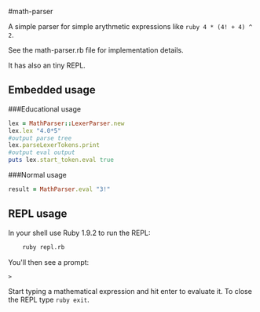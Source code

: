 #math-parser

A simple parser for simple arythmetic expressions like ```ruby 4 * (4! + 4) ^ 2```.

See the math-parser.rb file for implementation details.

It has also an tiny REPL.

## Embedded usage

###Educational usage
```ruby
lex = MathParser::LexerParser.new
lex.lex "4.0*5"
#output parse tree
lex.parseLexerTokens.print
#output eval output
puts lex.start_token.eval true
```
###Normal usage
```ruby
result = MathParser.eval "3!"
```

## REPL usage

In your shell use Ruby 1.9.2 to run the REPL:

```sh
	ruby repl.rb
```

You'll then see a prompt:

    >
	
Start typing a mathematical expression and hit enter to evaluate it. To close the REPL type ```ruby exit```.